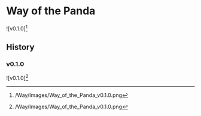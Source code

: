 # Way of the Panda

![v0.1.0][^v0.1.0]

## History

### v0.1.0

![v0.1.0][^v0.1.0]

[^v0.1.0]: /Way/Images/Way_of_the_Panda_v0.1.0.png
